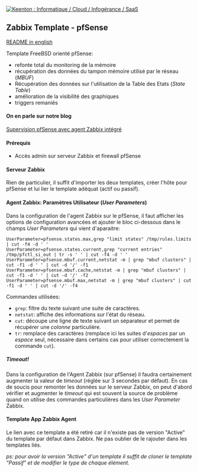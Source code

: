 [![Keenton : Informatique / Cloud / Infogérance / SaaS](https://www.keenton.com/keenton_github.png)](https://www.keenton.com)

## Zabbix Template - pfSense
[README in english](https://github.com/keentonsas/zabbix-template-pfsense/blob/master/README_en.md)

Template FreeBSD orienté pfSense:
  - refonte total du monitoring de la mémoire
  - récupération des données du tampon mémoire utilisé par le réseau (_MBUF_)
  - Récupération des données sur l'utilisation de la Table des Etats (_State Table_)
  - amélioration de la visibilité des graphiques
  - triggers remaniés

#### On en parle sur notre blog
[Supervision pfSense avec agent Zabbix intégré](https://www.keenton.com/supervision-pfsense-avec-agent-zabbix-integre/)

#### Prérequis
  - Accès admin sur serveur Zabbix et firewall pfSense

#### Serveur Zabbix
Rien de particulier, il suffit d'importer les deux templates, créer l'hôte pour pfSense et lui lier le template adéquat (actif ou passif).

#### Agent Zabbix: Paramètres Utilisateur (_User Parameters_)
Dans la configuration de l'agent Zabbix sur le pfSense, il faut afficher les options de configuration avancées et ajouter le bloc ci-dessous dans le champs _User Parameters_ qui vient d'aparaitre:

    UserParameter=pfsense.states.max,grep "limit states" /tmp/rules.limits | cut -f4 -d ' '
    UserParameter=pfsense.states.current,grep "current entries" /tmp/pfctl_si_out | tr -s ' ' | cut -f4 -d ' '
    UserParameter=pfsense.mbuf.current,netstat -m | grep "mbuf clusters" | cut -f1 -d ' ' | cut -d '/' -f1
    UserParameter=pfsense.mbuf.cache,netstat -m | grep "mbuf clusters" | cut -f1 -d ' ' | cut -d '/' -f2
    UserParameter=pfsense.mbuf.max,netstat -m | grep "mbuf clusters" | cut -f1 -d ' ' | cut -d '/' -f4

Commandes utilisées:
  * `grep`: filtre du texte suivant une suite de caractères.
  * `netstat`: affiche des informations sur l'état du réseau.
  * `cut`: découpe une ligne de texte suivant un séparateur et permet de récupérer une _colonne_ particulière.
  * `tr`: remplace des caractères (remplace ici les suites d'_espaces_ par un _espace_ seul, nécessaire dans certains cas pour utiliser correctement la commande `cut`).

##### _Timeout!_
Dans la configuration de l'Agent Zabbix (sur pfSense) il faudra certainement augmenter la valeur de _timeout_ (réglée sur 3 secondes par défaut). En cas de soucis pour remonter les données sur le serveur Zabbix, on peut d'abord vérifier et augmenter le _timeout_ qui est souvent la source de problème quand on utilise des commandes particulières dans les _User Parameter_ Zabbix.

#### Template App Zabbix Agent
Le lien avec ce template a été retiré car il n'existe pas de version "Active" du template par défaut dans Zabbix. Ne pas oublier de le rajouter dans les templates liés.

_ps: pour avoir la version "Active" d'un template il suffit de cloner le template "Passif" et de modifier le type de chaque élément._
